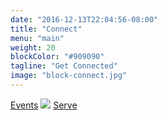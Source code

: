 ```yaml
---
date: "2016-12-13T22:04:56-08:00"
title: "Connect"
menu: "main"
weight: 20
blockColor: "#909090"
tagline: "Get Connected"
image: "block-connect.jpg"
---
```


<div class="pageButtons">
  <a href="#">Events</a>
  <img class="separator" src="img/nav-separator.png" />
  <a href="serve/">Serve</a>
</div>

